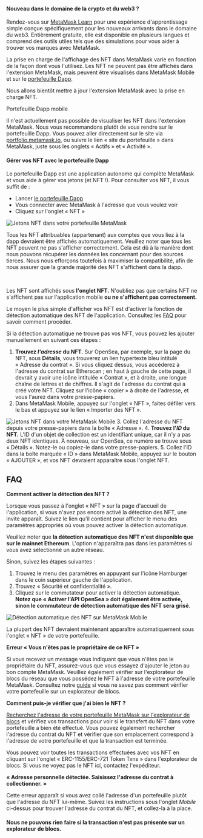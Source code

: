 
#### Nouveau dans le domaine de la crypto et du web3 ?


Rendez-vous sur [MetaMask Learn](https://learn.metamask.io/) pour une expérience d'apprentissage simple conçue spécifiquement pour les nouveaux arrivants dans le domaine du web3. Entièrement gratuite, elle est disponible en plusieurs langues et comprend des outils utiles tels que des simulations pour vous aider à trouver vos marques avec MetaMask.



La prise en charge de l'affichage des NFT dans MetaMask varie en fonction de la façon dont vous l'utilisez. Les NFT ne peuvent pas être affichés dans l'extension MetaMask, mais peuvent être visualisés dans MetaMask Mobile et sur le [portefeuille Dapp](https://portfolio.metamask.io).


Nous allons bientôt mettre à jour l'extension MetaMask avec la prise en charge NFT.




Portefeuille Dapp mobile


Il n'est actuellement pas possible de visualiser les NFT dans l'extension MetaMask. Nous vous recommandons plutôt de vous rendre sur le portefeuille Dapp. Vous pouvez aller directement sur le site via [portfolio.metamask.io](https://portfolio.metamask.io), ou suivre le lien « site du portefeuille » dans MetaMask, juste sous les onglets « Actifs » et « Activité ». 


#### Gérer vos NFT avec le portefeuille Dapp


Le portefeuille Dapp est une application autonome qui complète MetaMask et vous aide à gérer vos jetons (et NFT !). Pour consulter vos NFT, il vous suffit de :


* Lancer [le portefeuille Dapp](https://portfolio.metamask.io/)
* Vous connecter avec MetaMask à l'adresse que vous voulez voir
* Cliquez sur l'onglet « NFT »


![Jetons NFT dans votre portefeuille MetaMask](https://support.metamask.io/hc/article_attachments/12538256914331)


Tous les NFT attribuables (appartenant) aux comptes que vous liez à la dapp devraient être affichés automatiquement. Veuillez noter que tous les NFT peuvent ne pas s'afficher correctement. Cela est dû à la manière dont nous pouvons récupérer les données les concernant pour des sources tierces. Nous nous efforçons toutefois à maximiser la compatibilité, afin de nous assurer que la grande majorité des NFT s'affichent dans la dapp.


 




Les NFT sont affichés sous **l'onglet NFT.** N'oubliez pas que certains NFT ne s'affichent pas sur l'application mobile **ou ne s'affichent pas correctement.**


Le moyen le plus simple d'afficher vos NFT est d'activer la fonction de détection automatique des NFT de l'application. Consultez les [FAQ](#h_01FX57WQCNFY5GKFYR8YYW70D5) pour savoir comment procéder.


Si la détection automatique ne trouve pas vos NFT, vous pouvez les ajouter manuellement en suivant ces étapes :


1. **Trouvez *l'adresse* du NFT.** Sur OpenSea, par exemple, sur la page du NFT, sous **Détails**, vous trouverez un lien hypertexte bleu intitulé « Adresse du contrat ». Si vous cliquez dessus, vous accéderez à l'adresse du contrat sur Etherscan ; en haut à gauche de cette page, il devrait y avoir une icône intitulée « Contrat », et à droite, une longue chaîne de lettres et de chiffres. Il s'agit de l'adresse du contrat qui a créé votre NFT. Cliquez sur l'icône « copier » à droite de l'adresse, et vous l'aurez dans votre presse-papiers.
2. Dans MetaMask Mobile, appuyez sur l'onglet « NFT », faites défiler vers le bas et appuyez sur le lien « Importer des NFT ».


![Jetons NFT dans votre MetaMask Mobile](https://support.metamask.io/hc/article_attachments/12676602789147)
3. Collez l'adresse du NFT depuis votre presse-papiers dans la boîte « Adresse ».
4. **Trouvez l'*ID* du NFT.** L'ID d'un objet de collection est un identifiant unique, car il n'y a pas deux NFT identiques. À nouveau, sur OpenSea, ce numéro se trouve sous « Détails ». Notez-le ou copiez-le dans votre presse-papiers.
5. Collez l'ID dans la boîte marquée « ID » dans MetaMask Mobile, appuyez sur le bouton « AJOUTER », et vos NFT devraient apparaître sous l'onglet NFT.





**FAQ**
--------




**Comment activer la détection des NFT ?**

Lorsque vous passez à l'onglet « NFT » sur la page d'accueil de l'application, si vous n'avez pas encore activé la détection des NFT, une invite apparaît. Suivez le lien qu'il contient pour afficher le menu des paramètres appropriés où vous pouvez activer la détection automatique.


Veuillez noter que **la détection automatique des NFT n'est disponible que sur le mainnet Ethereum**. L'option n'apparaîtra pas dans les paramètres si vous avez sélectionné un autre réseau. 


Sinon, suivez les étapes suivantes :


1. Trouvez le menu des paramètres en appuyant sur l'icône Hamburger dans le coin supérieur gauche de l'application.
2. Trouvez « Sécurité et confidentialité ».
3. Cliquez sur le commutateur pour activer la détection automatique. **Notez que « Activer l'API OpenSea » doit également être activée, sinon le commutateur de détection automatique des NFT sera grisé**.


![Détection automatique des NFT sur MetaMask Mobile](https://support.metamask.io/hc/article_attachments/12539099228187)


La plupart des NFT devraient maintenant apparaître automatiquement sous l'onglet « NFT » de votre portefeuille.





**Erreur « Vous n'êtes pas le propriétaire de ce NFT »**

Si vous recevez un message vous indiquant que vous n'êtes pas le propriétaire du NFT, assurez-vous que vous essayez d'ajouter le jeton au bon compte MetaMask. Veuillez également vérifier sur l'explorateur de blocs du réseau que vous possédez le NFT à l'adresse de votre portefeuille MetaMask. Consultez notre [guide](https://support.metamask.io/hc/en-us/articles/360057536611-How-to-check-my-wallet-activity-on-the-blockchain-explorer) si vous ne savez pas comment vérifier votre portefeuille sur un explorateur de blocs.





**Comment puis-je vérifier que j'ai bien le NFT ?**

[Recherchez l'adresse de votre portefeuille MetaMask sur l'explorateur de blocs](https://support.metamask.io/hc/en-us/articles/360057536611-How-to-check-my-wallet-activity-on-the-blockchain-explorer) et vérifiez vos transactions pour voir si le transfert du NFT dans votre portefeuille a bien été effectué. Vous pouvez également rechercher l'adresse du contrat du NFT et vérifier que son emplacement correspond à l'adresse de votre portefeuille et que la transaction est terminée.


Vous pouvez voir toutes les transactions effectuées avec vos NFT en cliquant sur l'onglet « ERC-1155/ERC-721 Token Txns » dans l'explorateur de blocs. Si vous ne voyez pas le NFT ici, contactez l'expéditeur.





**« Adresse personnelle détectée. Saisissez l'adresse du contrat à collectionner. »**

Cette erreur apparaît si vous avez collé l'adresse d'un portefeuille plutôt que l'adresse du NFT lui-même. Suivez les instructions sous l'onglet *Mobile* ci-dessus pour trouver l'adresse du contrat du NFT, et collez-la à la place.





#### **Nous ne pouvons rien faire si la transaction n'est pas présente sur un explorateur de blocs.**

